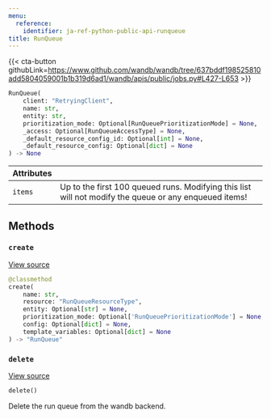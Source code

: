 ```yaml
---
menu:
  reference:
    identifier: ja-ref-python-public-api-runqueue
title: RunQueue
---
```


{{< cta-button githubLink=https://www.github.com/wandb/wandb/tree/637bddf198525810add5804059001b1b319d6ad1/wandb/apis/public/jobs.py#L427-L653 >}}

```python
RunQueue(
    client: "RetryingClient",
    name: str,
    entity: str,
    prioritization_mode: Optional[RunQueuePrioritizationMode] = None,
    _access: Optional[RunQueueAccessType] = None,
    _default_resource_config_id: Optional[int] = None,
    _default_resource_config: Optional[dict] = None
) -> None
```

| Attributes |  |
| :--- | :--- |
|  `items` |  Up to the first 100 queued runs. Modifying this list will not modify the queue or any enqueued items! |

## Methods

### `create`

[View source](https://www.github.com/wandb/wandb/tree/637bddf198525810add5804059001b1b319d6ad1/wandb/apis/public/jobs.py#L640-L653)

```python
@classmethod
create(
    name: str,
    resource: "RunQueueResourceType",
    entity: Optional[str] = None,
    prioritization_mode: Optional['RunQueuePrioritizationMode'] = None,
    config: Optional[dict] = None,
    template_variables: Optional[dict] = None
) -> "RunQueue"
```

### `delete`

[View source](https://www.github.com/wandb/wandb/tree/637bddf198525810add5804059001b1b319d6ad1/wandb/apis/public/jobs.py#L514-L536)

```python
delete()
```

Delete the run queue from the wandb backend.